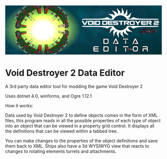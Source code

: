 ![](VoidDestroyer2DataEditor/splashscreenbanner.png)
# Void Destroyer 2 Data Editor
A 3rd party data editor tool for modding the game Void Destroyer 2

Uses dotnet 4.0, winforms, and Ogre 1.12.1

How it works:

Data used by Void Destroyer 2 to define objects comes in the form of XML files, 
this program reads in all the possible properties of each type of object into
an object that can be viewed in a property grid control. It displays all the 
definitions that can be viewed within a tabbed tree.

You can make changes to the properties of the object definitions and save them back 
to XML. Ships also have a 3d WYSIWYG view that reacts to changes to rotating elements
turrets and attachments.
